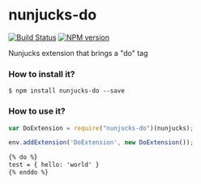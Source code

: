 # nunjucks-do

[![Build Status](https://travis-ci.org/SamyPesse/nunjucks-do.png?branch=master)](https://travis-ci.org/SamyPesse/nunjucks-do) [![NPM version](https://badge.fury.io/js/nunjucks-do.svg)](http://badge.fury.io/js/nunjucks-do)

Nunjucks extension that brings a "do" tag

### How to install it?

```
$ npm install nunjucks-do --save
```

### How to use it?

```js
var DoExtension = require("nunjucks-do")(nunjucks);

env.addExtension('DoExtension', new DoExtension());
```

```html
{% do %}
test = { hello: 'world' }
{% enddo %}
```